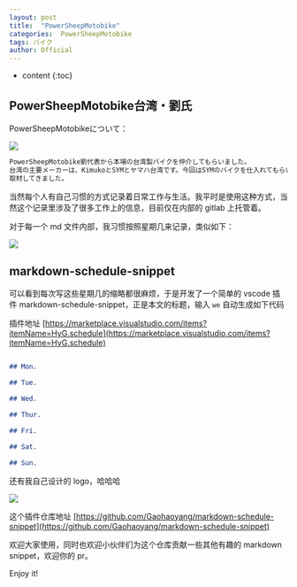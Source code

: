 ```yaml
---
layout: post
title:  "PowerSheepMotobike"
categories:  PowerSheepMotobike
tags: バイク 
author: Official
---
```


* content
{:toc}

## PowerSheepMotobike台湾・劉氏

PowerSheepMotobikeについて：

![](https://genki-ichiba.com/login/wp-content/uploads/2019/06/cropped-noimage.jpg)


``` bash
PowerSheepMotobike劉代表から本場の台湾製バイクを仲介してもらいました。
台湾の主要メーカーは、KimukoとSYMとヤマハ台湾です。今回はSYMのバイクを仕入れてもらいました。
取材してきました。

```


当然每个人有自己习惯的方式记录着日常工作与生活。我平时是使用这种方式，当然这个记录里涉及了很多工作上的信息，目前仅在内部的 gitlab 上托管着。

对于每一个 md 文件内部，我习惯按照星期几来记录，类似如下：

![](https://genki-ichiba.com/login/wp-content/uploads/2019/06/cropped-noimage.jpg)

## markdown-schedule-snippet

可以看到每次写这些星期几的缩略都很麻烦，于是开发了一个简单的 vscode 插件 markdown-schedule-snippet，正是本文的标题，输入 `we` 自动生成如下代码

插件地址 [https://marketplace.visualstudio.com/items?itemName=HyG.schedule](https://marketplace.visualstudio.com/items?itemName=HyG.schedule)

``` markdown

## Mon.

## Tue.

## Wed.

## Thur.

## Fri.

## Sat.

## Sun.

```

还有我自己设计的 logo，哈哈哈


![](https://user-gold-cdn.xitu.io/2018/10/10/1665d564192bc6bb?w=256&h=256&f=png&s=51734)

这个插件仓库地址 [https://github.com/Gaohaoyang/markdown-schedule-snippet](https://github.com/Gaohaoyang/markdown-schedule-snippet)

欢迎大家使用，同时也欢迎小伙伴们为这个仓库贡献一些其他有趣的 markdown snippet，欢迎你的 pr。

Enjoy it!








